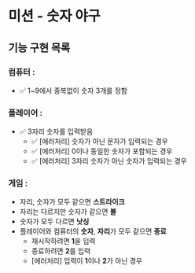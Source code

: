 # 미션 - 숫자 야구
##   기능 구현 목록

### 컴퓨터 :
- ✅ 1~9에서 중복없이 숫자 3개를 정함

### 플레이어 :
  - ✅ 3자리 숫자를 입력받음
    - ✅ [에러처리] 숫자가 아닌 문자가 입력되는 경우
    - ✅ [에러처리] 0이나 동일한 숫자가 포함되는 경우
    - ✅ [에러처리] 3자리 숫자가 아닌 숫자가 입력되는 경우

### 게임 :
- 자리, 숫자가 모두 같으면 **스트라이크**
- 자리는 다르지만 숫자가 같으면 **볼**
- 숫자가 모두 다르면 **낫싱**
- 플레이어와 컴퓨터의 **숫자**, **자리**가 모두 같으면 **종료**
  - 재시작하려면 **1**을 입력
  - 종료하려면 **2**를 입력
  - [에러처리] 입력이 **1**이나 **2**가 아닌 경우

